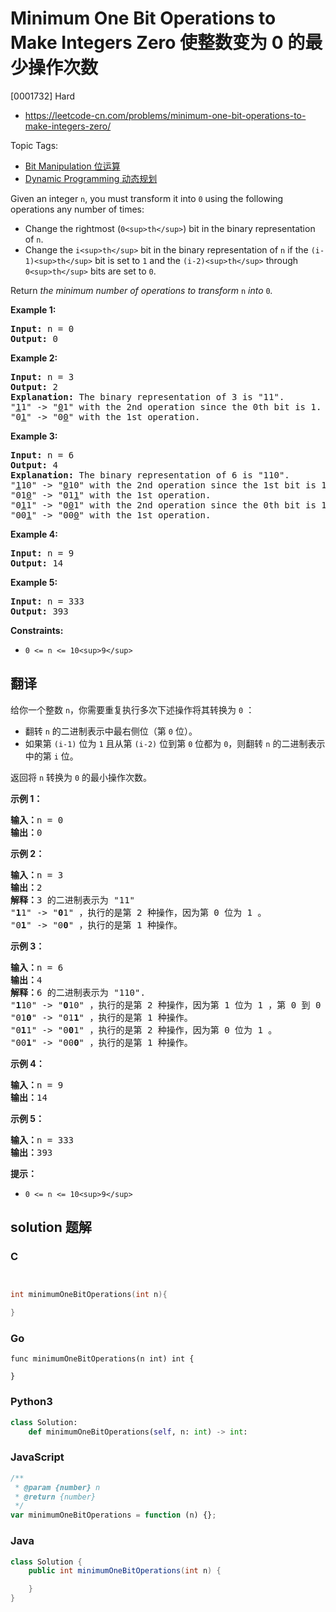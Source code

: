 # Minimum One Bit Operations to Make Integers Zero 使整数变为 0 的最少操作次数

[0001732] Hard

- https://leetcode-cn.com/problems/minimum-one-bit-operations-to-make-integers-zero/

Topic Tags:

- [Bit Manipulation 位运算](https://leetcode-cn.com/tag/bit-manipulation/)
- [Dynamic Programming 动态规划](https://leetcode-cn.com/tag/dynamic-programming/)

Given an integer `n`, you must transform it into `0` using the following operations any number of times:

- Change the rightmost (`0<sup>th</sup>`) bit in the binary representation of `n`.
- Change the `i<sup>th</sup>` bit in the binary representation of `n` if the `(i-1)<sup>th</sup>` bit is set to `1` and the `(i-2)<sup>th</sup>` through `0<sup>th</sup>` bits are set to `0`.

Return _the minimum number of operations to transform_ `n` _into_ `0`_._

**Example 1:**

<pre><strong>Input:</strong> n = 0
<strong>Output:</strong> 0
</pre>

**Example 2:**

<pre><strong>Input:</strong> n = 3
<strong>Output:</strong> 2
<strong>Explanation:</strong> The binary representation of 3 is "11".
"<u>1</u>1" -&gt; "<u>0</u>1" with the 2nd operation since the 0th bit is 1.
"0<u>1</u>" -&gt; "0<u>0</u>" with the 1st operation.
</pre>

**Example 3:**

<pre><strong>Input:</strong> n = 6
<strong>Output:</strong> 4
<strong>Explanation:</strong> The binary representation of 6 is "110".
"<u>1</u>10" -&gt; "<u>0</u>10" with the 2nd operation since the 1st bit is 1 and 0th through 0th bits are 0.
"01<u>0</u>" -&gt; "01<u>1</u>" with the 1st operation.
"0<u>1</u>1" -&gt; "0<u>0</u>1" with the 2nd operation since the 0th bit is 1.
"00<u>1</u>" -&gt; "00<u>0</u>" with the 1st operation.
</pre>

**Example 4:**

<pre><strong>Input:</strong> n = 9
<strong>Output:</strong> 14
</pre>

**Example 5:**

<pre><strong>Input:</strong> n = 333
<strong>Output:</strong> 393
</pre>

**Constraints:**

- `0 <= n <= 10<sup>9</sup>`

## 翻译

给你一个整数 `n`，你需要重复执行多次下述操作将其转换为 `0` ：

- 翻转 `n` 的二进制表示中最右侧位（第 `0` 位）。
- 如果第 `(i-1)` 位为 `1` 且从第 `(i-2)` 位到第 `0` 位都为 `0`，则翻转 `n` 的二进制表示中的第 `i` 位。

返回将 `n` 转换为 `0` 的最小操作次数。

**示例 1：**

<pre><strong>输入：</strong>n = 0
<strong>输出：</strong>0
</pre>

**示例 2：**

<pre><strong>输入：</strong>n = 3
<strong>输出：</strong>2
<strong>解释：</strong>3 的二进制表示为 "11"
"<strong>1</strong>1" -&gt; "<strong>0</strong>1" ，执行的是第 2 种操作，因为第 0 位为 1 。
"0<strong>1</strong>" -&gt; "0<strong>0</strong>" ，执行的是第 1 种操作。
</pre>

**示例 3：**

<pre><strong>输入：</strong>n = 6
<strong>输出：</strong>4
<strong>解释：</strong>6 的二进制表示为 "110".
"<strong>1</strong>10" -&gt; "<strong>0</strong>10" ，执行的是第 2 种操作，因为第 1 位为 1 ，第 0 到 0 位为 0 。
"01<strong>0</strong>" -&gt; "01<strong>1</strong>" ，执行的是第 1 种操作。
"0<strong>1</strong>1" -&gt; "0<strong>0</strong>1" ，执行的是第 2 种操作，因为第 0 位为 1 。
"00<strong>1</strong>" -&gt; "00<strong>0</strong>" ，执行的是第 1 种操作。
</pre>

**示例 4：**

<pre><strong>输入：</strong>n = 9
<strong>输出：</strong>14
</pre>

**示例 5：**

<pre><strong>输入：</strong>n = 333
<strong>输出：</strong>393
</pre>

**提示：**

- `0 <= n <= 10<sup>9</sup>`

## solution 题解

### C

```c


int minimumOneBitOperations(int n){

}
```

### Go

```golang
func minimumOneBitOperations(n int) int {

}
```

### Python3

```python
class Solution:
    def minimumOneBitOperations(self, n: int) -> int:
```

### JavaScript

```javascript
/**
 * @param {number} n
 * @return {number}
 */
var minimumOneBitOperations = function (n) {};
```

### Java

```java
class Solution {
    public int minimumOneBitOperations(int n) {

    }
}
```
